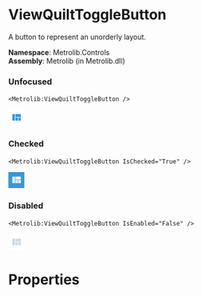 # ViewQuiltToggleButton  

A button to represent an unorderly layout.

**Namespace**: Metrolib.Controls  
**Assembly**: Metrolib (in Metrolib.dll)  

### Unfocused

```xaml
<Metrolib:ViewQuiltToggleButton />
```
![Image of ViewQuiltToggleButton, Unfocused](Unfocused.png)

### Checked

```xaml
<Metrolib:ViewQuiltToggleButton IsChecked="True" />
```
![Image of ViewQuiltToggleButton, Checked](Checked.png)

### Disabled

```xaml
<Metrolib:ViewQuiltToggleButton IsEnabled="False" />
```
![Image of ViewQuiltToggleButton, Disabled](Disabled.png)

# Properties  

